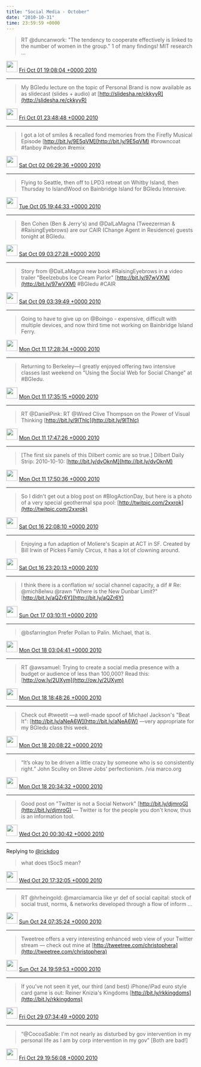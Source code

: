 ```yaml
---    
title: "Social Media - October"
date: "2010-10-31"
time: 23:59:59 +0000
---
```


> RT @duncanwork: "The tendency to cooperate effectively is linked to the number of women in the group." 1 of many findings! MIT research  ...

<img src="{{ site.url }}{{ site.baseurl }}/assets/images/media/tweet.ico" width="30" /> [Fri Oct 01 19:08:04 +0000 2010](https://twitter.com/ChristopherA/status/26107417887)

----

> My BGIedu lecture on the topic of Personal Brand is now available as as slidecast (slides + audio) at [http://slidesha.re/ckkyyR](http://slidesha.re/ckkyyR)

<img src="{{ site.url }}{{ site.baseurl }}/assets/images/media/tweet.ico" width="30" /> [Fri Oct 01 23:48:48 +0000 2010](https://twitter.com/ChristopherA/status/26126190265)

----

> I got a lot of smiles & recalled fond memories from the Firefly Musical Episode [http://bit.ly/9E5qVM](http://bit.ly/9E5qVM) #browncoat #fanboy #whedon #remix

<img src="{{ site.url }}{{ site.baseurl }}/assets/images/media/tweet.ico" width="30" /> [Sat Oct 02 06:29:36 +0000 2010](https://twitter.com/ChristopherA/status/26152944047)

----

> Flying to Seattle, then off to LPD3 retreat on Whitby Island, then Thursday to IslandWood on Bainbridge Island for BGIedu Intensive.

<img src="{{ site.url }}{{ site.baseurl }}/assets/images/media/tweet.ico" width="30" /> [Tue Oct 05 19:44:33 +0000 2010](https://twitter.com/ChristopherA/status/26484875803)

----

> Ben Cohen (Ben & Jerry's) and @DalLaMagna (Tweezerman & #RaisingEyebrows) are our CAIR (Change Agent in Residence) guests tonight at BGIedu.

<img src="{{ site.url }}{{ site.baseurl }}/assets/images/media/tweet.ico" width="30" /> [Sat Oct 09 03:27:28 +0000 2010](https://twitter.com/ChristopherA/status/26811129328)

----

> Story from @DalLaMagna new book #RaisingEyebrows in a video trailer "Beelzebubs Ice Cream Parlor" [http://bit.ly/97wVXM](http://bit.ly/97wVXM) #BGIedu #CAIR

<img src="{{ site.url }}{{ site.baseurl }}/assets/images/media/tweet.ico" width="30" /> [Sat Oct 09 03:39:49 +0000 2010](https://twitter.com/ChristopherA/status/26811912399)

----

> Going to have to give up on @Boingo - expensive, difficult with multiple devices, and now third time not working on Bainbridge Island Ferry.

<img src="{{ site.url }}{{ site.baseurl }}/assets/images/media/tweet.ico" width="30" /> [Mon Oct 11 17:28:34 +0000 2010](https://twitter.com/ChristopherA/status/27053885321)

----

> Returning to Berkeley—I greatly enjoyed offering two intensive classes last weekend on "Using the Social Web for Social Change" at #BGIedu.

<img src="{{ site.url }}{{ site.baseurl }}/assets/images/media/tweet.ico" width="30" /> [Mon Oct 11 17:35:15 +0000 2010](https://twitter.com/ChristopherA/status/27054379264)

----

> RT @DanielPink: RT @Wired Clive Thompson on the Power of Visual Thinking [http://bit.ly/9lThlc](http://bit.ly/9lThlc)

<img src="{{ site.url }}{{ site.baseurl }}/assets/images/media/tweet.ico" width="30" /> [Mon Oct 11 17:47:26 +0000 2010](https://twitter.com/ChristopherA/status/27055288417)

----

> [The first six panels of this Dilbert comic are so true.] Dilbert Daily Strip: 2010-10-10: [http://bit.ly/dvOknM](http://bit.ly/dvOknM)

<img src="{{ site.url }}{{ site.baseurl }}/assets/images/media/tweet.ico" width="30" /> [Mon Oct 11 17:50:36 +0000 2010](https://twitter.com/ChristopherA/status/27055518818)

----

> So I didn't get out a blog post on #BlogActionDay, but here is a photo of a very special geothermal spa pool:  [http://twitpic.com/2xxrok](http://twitpic.com/2xxrok)

<img src="{{ site.url }}{{ site.baseurl }}/assets/images/media/tweet.ico" width="30" /> [Sat Oct 16 22:08:10 +0000 2010](https://twitter.com/ChristopherA/status/27579058459)

----

> Enjoying a fun adaption of Moliere's Scapin at ACT in SF. Created by Bill Irwin of Pickes Family Circus, it has a lot of clowning around.

<img src="{{ site.url }}{{ site.baseurl }}/assets/images/media/tweet.ico" width="30" /> [Sat Oct 16 23:20:13 +0000 2010](https://twitter.com/ChristopherA/status/27583787363)

----

> I think there is a conflation w/ social channel capacity, a dif # Re: @mich8elwu @rawn "Where is the New Dunbar Limit?" [http://bit.ly/aQZr6Y](http://bit.ly/aQZr6Y)

<img src="{{ site.url }}{{ site.baseurl }}/assets/images/media/tweet.ico" width="30" /> [Sun Oct 17 03:10:11 +0000 2010](https://twitter.com/ChristopherA/status/27600810376)

----

> @bsfarrington Prefer Pollan to Palin. Michael, that is.

<img src="{{ site.url }}{{ site.baseurl }}/assets/images/media/tweet.ico" width="30" /> [Mon Oct 18 03:04:41 +0000 2010](https://twitter.com/ChristopherA/status/27699188547)

----

> RT @awsamuel: Trying to create a social media presence with a budget or audience of less than 100,000? Read this: [http://ow.ly/2UXym](http://ow.ly/2UXym)

<img src="{{ site.url }}{{ site.baseurl }}/assets/images/media/tweet.ico" width="30" /> [Mon Oct 18 18:48:26 +0000 2010](https://twitter.com/ChristopherA/status/27760049012)

----

> Check out #tweetit —a well-made spoof of Michael Jackson's "Beat It": [http://bit.ly/aNeA6W](http://bit.ly/aNeA6W) —very appropriate for my BGIedu class this week.

<img src="{{ site.url }}{{ site.baseurl }}/assets/images/media/tweet.ico" width="30" /> [Mon Oct 18 20:08:22 +0000 2010](https://twitter.com/ChristopherA/status/27765344358)

----

> “It’s okay to be driven a little crazy by someone who is so consistently right.” John Sculley on Steve Jobs’ perfectionism. /via marco.org

<img src="{{ site.url }}{{ site.baseurl }}/assets/images/media/tweet.ico" width="30" /> [Mon Oct 18 20:34:32 +0000 2010](https://twitter.com/ChristopherA/status/27767094458)

----

> Good post on "Twitter is not a Social Network" [http://bit.ly/djmroG](http://bit.ly/djmroG) — Twitter is for the people you don't know, thus is an information tool.

<img src="{{ site.url }}{{ site.baseurl }}/assets/images/media/tweet.ico" width="30" /> [Wed Oct 20 00:30:42 +0000 2010](https://twitter.com/ChristopherA/status/27883946053)

----

Replying to [@rickdog](https://twitter.com/rickdog/status/27915220421)

> what does tSocS mean?

<img src="{{ site.url }}{{ site.baseurl }}/assets/images/media/tweet.ico" width="30" /> [Wed Oct 20 17:32:05 +0000 2010](https://twitter.com/ChristopherA/status/27950426844)

----

> RT @hrheingold: @marciamarcia like yr def of social capital: stock of social trust, norms, & networks developed through a flow of inform ...

<img src="{{ site.url }}{{ site.baseurl }}/assets/images/media/tweet.ico" width="30" /> [Sun Oct 24 07:35:24 +0000 2010](https://twitter.com/ChristopherA/status/28575398922)

----

> Tweetree offers a very interesting enhanced web view of your Twitter stream — check out mine at [http://tweetree.com/christophera](http://tweetree.com/christophera)

<img src="{{ site.url }}{{ site.baseurl }}/assets/images/media/tweet.ico" width="30" /> [Sun Oct 24 19:59:53 +0000 2010](https://twitter.com/ChristopherA/status/28624108801)

----

> If you've not seen it yet, our third (and best) iPhone/iPad euro style card game is out: Reiner Knizia's Kingdoms [http://bit.ly/rkkingdoms](http://bit.ly/rkkingdoms)

<img src="{{ site.url }}{{ site.baseurl }}/assets/images/media/tweet.ico" width="30" /> [Fri Oct 29 07:34:49 +0000 2010](https://twitter.com/ChristopherA/status/29065871892)

----

> “@CocoaSable: I'm not nearly as disturbed by gov intervention in my personal life as I am by corp intervention in my gov” [Both are bad!]

<img src="{{ site.url }}{{ site.baseurl }}/assets/images/media/tweet.ico" width="30" /> [Fri Oct 29 19:56:08 +0000 2010](https://twitter.com/ChristopherA/status/29118149283)